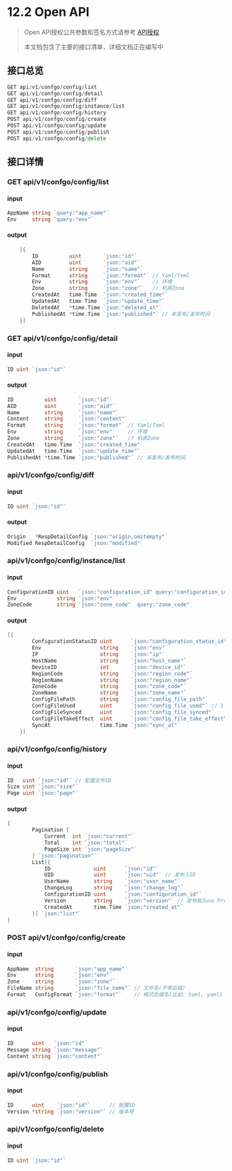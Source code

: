 # 12.2 Open API

> Open API授权公共参数和签名方式请参考 [API授权](./12.1apiauth.md)
>
> 本文档包含了主要的接口清单，详细文档正在编写中

## 接口总览

```go
GET api/v1/confgo/config/list           
GET api/v1/confgo/config/detail         
GET api/v1/confgo/config/diff           
GET api/v1/confgo/config/instance/list
GET api/v1/confgo/config/history        
POST api/v1/confgo/config/create         
POST api/v1/confgo/config/update         
POST api/v1/confgo/config/publish        
POST api/v1/confgo/config/delete        
```


## 接口详情
### GET api/v1/confgo/config/list
#### input
```go
AppName string `query:"app_name"`
Env     string `query:"env"`
```
#### output
```go
	[{
		ID          uint       `json:"id"`
		AID         uint       `json:"aid"`
		Name        string     `json:"name"`
		Format      string     `json:"format"` // Yaml/Toml
		Env         string     `json:"env"`    // 环境
		Zone        string     `json:"zone"`   // 机房Zone
		CreatedAt   time.Time  `json:"created_time"`
		UpdatedAt   time.Time  `json:"update_time"`
		DeletedAt   *time.Time `json:"deleted_at"`
		PublishedAt *time.Time `json:"published"` // 未发布/发布时间
	}]
```
### GET api/v1/confgo/config/detail
#### input
```go
ID uint `json:"id"`
```
#### output
```go
ID          uint       `json:"id"`
AID         uint       `json:"aid"`
Name        string     `json:"name"`
Content     string     `json:"content"`
Format      string     `json:"format"` // Yaml/Toml
Env         string     `json:"env"`    // 环境
Zone        string     `json:"zone"`   // 机房Zone
CreatedAt   time.Time  `json:"created_time"`
UpdatedAt   time.Time  `json:"update_time"`
PublishedAt *time.Time `json:"published"` // 未发布/发布时间
```
### api/v1/confgo/config/diff
#### input
```go
ID uint `json:"id"`
```
#### output
```go
Origin   *RespDetailConfig `json:"origin,omitempty"`
Modified RespDetailConfig  `json:"modified"`
```
### api/v1/confgo/config/instance/list
#### input
```go
ConfigurationID uint   `json:"configuration_id" query:"configuration_id"`
Env             string `json:"env"`
ZoneCode        string `json:"zone_code"  query:"zone_code"`
```
#### output
```go
[{
		ConfigurationStatusID uint      `json:"configuration_status_id"`
		Env                   string    `json:"env"`
		IP                    string    `json:"ip"`
		HostName              string    `json:"host_name"`
		DeviceID              int       `json:"device_id"`
		RegionCode            string    `json:"region_code"`
		RegionName            string    `json:"region_name"`
		ZoneCode              string    `json:"zone_code"`
		ZoneName              string    `json:"zone_name"`
		ConfigFilePath        string    `json:"config_file_path"`
		ConfigFileUsed        uint      `json:"config_file_used"` // 1 supervisor 2 systemd
		ConfigFileSynced      uint      `json:"config_file_synced"`
		ConfigFileTakeEffect  uint      `json:"config_file_take_effect"`
		SyncAt                time.Time `json:"sync_at"`
	}]
```
### api/v1/confgo/config/history
#### input
```go
ID   uint `json:"id"` // 配置文件ID
Size uint `json:"size"`
Page uint `json:"page"`
```
#### output
```go
{
		Pagination {
			Current  int `json:"current"`
			Total    int `json:"total"`
			PageSize int `json:"pageSize"`
		} `json:"pagination"`
		List[{
			ID              uint      `json:"id"`
			UID             uint      `json:"uid"` // 发布人ID
			UserName        string    `json:"user_name"`
			ChangeLog       string    `json:"change_log"`
			ConfigurationID uint      `json:"configuration_id"`
			Version         string    `json:"version"` // 发布到Juno Proxy的版本号
			CreatedAt       time.Time `json:"created_at"`
		}] `json:"list"`
}

```
### POST api/v1/confgo/config/create
#### input
```go
AppName  string       `json:"app_name"`
Env      string       `json:"env"`
Zone     string       `json:"zone"`
FileName string       `json:"file_name"` // 文件名(不带后缀)
Format   ConfigFormat `json:"format"`    // 格式后缀名(比如: toml, yaml)
```
### api/v1/confgo/config/update
#### input
```go
ID      uint   `json:"id"`
Message string `json:"message"`
Content string `json:"content"`
```
### api/v1/confgo/config/publish
#### input
```go
ID      uint    `json:"id"`      // 配置ID
Version *string `json:"version"` // 版本号
```
### api/v1/confgo/config/delete
#### input
```go
ID uint `json:"id"`
```
